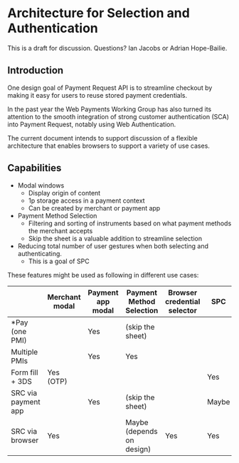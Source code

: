 # Architecture for Selection and Authentication

This is a draft for discussion. Questions? Ian Jacobs or Adrian Hope-Bailie.

## Introduction

One design goal of Payment Request API is to streamline checkout by making it easy for users to reuse stored payment credentials.

In the past year the Web Payments Working Group has also turned its attention to the smooth integration of strong customer authentication (SCA) into Payment Request, notably using Web Authentication.

The current document intends to support discussion of a flexible architecture that enables browsers to support a variety of use cases.

## Capabilities

* Modal windows
  * Display origin of content
  * 1p storage access in a payment context
  * Can be created by merchant or payment app
* Payment Method Selection
  * Filtering and sorting of instruments based on what payment methods the merchant accepts
  * Skip the sheet is a valuable addition to streamline selection
* Reducing total number of user gestures when both selecting and authenticating.
  * This is a goal of SPC

These features might be used as following in different use cases:


|                     | Merchant modal | Payment app modal | Payment Method Selection | Browser credential selector | SPC | 
|---------------------|----------------|-------------------|-----------------------------|-----|-----|
| *Pay (one PMI)      |                |         Yes         |      (skip the sheet) |     |    | 
| Multiple PMIs       |                |         Yes         |              Yes    |          |     |
| Form fill + 3DS     |      Yes (OTP)   |                   |              |               |  Yes  |
| SRC via payment app |                |         Yes         |  (skip the sheet) |               |  Maybe   | 
| SRC via browser     |      Yes         |                   |      Maybe (depends on design)   |     Yes              |  Yes  |
